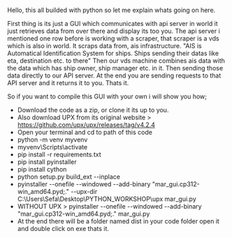 Hello, this all builded with python so let me explain whats going on here.

First thing is its just a GUI which communicates with api server in world it just retrieves data from over there and display its too you.
The api server i mentioned one row before is working with a scraper, that scraper is a vds which is also in world. It scraps data from,
ais infrastructure. "AIS is Automatical Identification System for ships. Ships sending their datas like eta, destination etc. to there"
Then our vds machine combines ais data with the data which has ship owner, ship manager etc. in it. Then sending those data directly to
our API server. At the end you are sending requests to that API server and it returns it to you. Thats it.

So if you want to compile this GUI with your own i will show you how;

- Download the code as a zip, or clone it its up to you.
- Also download UPX from its original website > https://github.com/upx/upx/releases/tag/v4.2.4
- Open your terminal and cd to path of this code
- python -m venv myvenv
- myvenv\Scripts\activate
- pip install -r requirements.txt
- pip install pyinstaller
- pip install cython
- python setup.py build_ext --inplace
- pyinstaller --onefile --windowed --add-binary "mar_gui.cp312-win_amd64.pyd;." --upx-dir C:\Users\Sefa\Desktop\PYTHON_WORKSHOP\upx mar_gui.py
- WITHOUT UPX > pyinstaller --onefile --windowed --add-binary "mar_gui.cp312-win_amd64.pyd;." mar_gui.py
- At the end there will be a folder named dist in your code folder open it and double click on exe thats it.
